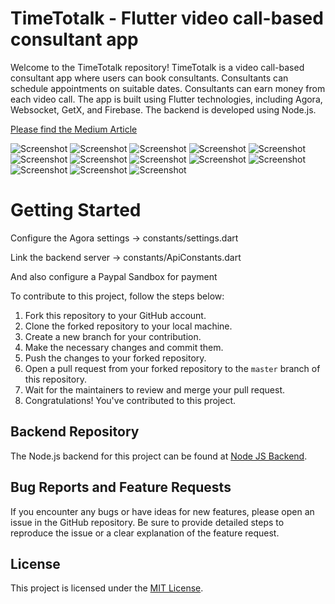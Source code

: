 # TimeTotalk - Flutter video call-based consultant app

Welcome to the TimeTotalk repository! TimeTotalk is a video call-based consultant app where users can book consultants. Consultants can schedule appointments on suitable dates. Consultants can earn money from each video call. The app is built using Flutter technologies, including Agora, Websocket, GetX, and Firebase. The backend is developed using Node.js.

 [Please find the Medium Article ](https://medium.com/@pubudupraneeth/time-to-talk-v-0-2-flutter-video-call-schedule-app-intro-3e316c48635f)

![Screenshot](screenshots/ss1.png)
![Screenshot](screenshots/ss2.png)
![Screenshot](screenshots/ss3.png)
![Screenshot](screenshots/ss4.png)
![Screenshot](screenshots/ss5.png)
![Screenshot](screenshots/ss6.png)
![Screenshot](screenshots/ss7.png)
![Screenshot](screenshots/ss8.png)
![Screenshot](screenshots/ss9.png)
![Screenshot](screenshots/ss10.png)
![Screenshot](screenshots/ss11.png)
![Screenshot](screenshots/ss12.png)
![Screenshot](screenshots/ss13.png)

# Getting Started

Configure the Agora settings -> constants/settings.dart

Link the backend server -> constants/ApiConstants.dart

And also configure a Paypal Sandbox for payment

To contribute to this project, follow the steps below:

1. Fork this repository to your GitHub account.
2. Clone the forked repository to your local machine.
3. Create a new branch for your contribution.
4. Make the necessary changes and commit them.
5. Push the changes to your forked repository.
6. Open a pull request from your forked repository to the `master` branch of this repository.
7. Wait for the maintainers to review and merge your pull request.
8. Congratulations! You've contributed to this project.

 

## Backend Repository

The Node.js backend for this project can be found at [Node JS Backend](https://github.com/praneethpjFlutter_Video_Consultant_App_BackEnd).

## Bug Reports and Feature Requests

If you encounter any bugs or have ideas for new features, please open an issue in the GitHub repository. Be sure to provide detailed steps to reproduce the issue or a clear explanation of the feature request.


## License

This project is licensed under the [MIT License](https://opensource.org/licenses/MIT).
